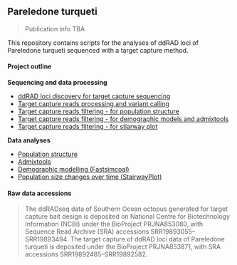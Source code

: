 ## Pareledone turqueti

> Publication info TBA

This repository contains scripts for the analyses of ddRAD loci of Pareledone turqueti sequenced with a target capture method.

#### Project outline

**Sequencing and data processing**  
- [ddRAD loci discovery for target capture sequencing](01.Loci_discovery_4_target_capture_seq.md)  
- [Target capture reads processing and variant calling](02.Target_capture_reads_processing.md)  
- [Target capture reads filtering - for population structure](03.Target_capture_SNPfiltering_pop_structure.md)  
- [Target capture reads filtering - for demographic models and admixtools](04.Target_capture_SNPfiltering_demographic_models.md)  
- [Target capture reads filtering - for stiarway plot](05.Target_capture_SNPfiltering_stairway_plot.md)  

**Data analyses**  
- [Population structure](06.Analyse_population_structure.md)  
- [Admixtools](07.Analyse_Admixtool.md)  
- [Demographic modelling (Fastsimcoal)](08.Analyse_fastsimcoal.md)  
- [Population size changes over time (StairwayPlot)](09.Analyse_Stairway_plot.md)  

#### Raw data accessions

> The ddRADseq data of Southern Ocean octopus generated for target capture bait design is deposited on National Centre for Biotechnology Information (NCBI) under the BioProject PRJNA853080, with Sequence Read Archive (SRA) accessions SRR19893055–SRR19893494. The target capture of ddRAD loci data of Pareledone turqueti is deposited under the BioProject PRJNA853871, with SRA accessions SRR19892485–SRR19892582. 
